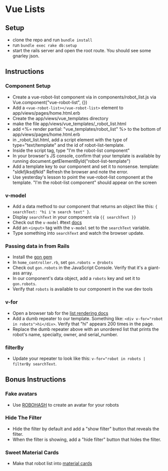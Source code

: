 # Vue Lists

## Setup

* clone the repo and run `bundle install`
* run `bundle exec rake db:setup` 
* start the rails server and open the root route. You should see some gnarley json.

## Instructions

### Component Setup
* Create a vue-robot-list component via in components/robot_list.js via Vue.component("vue-robot-list", {})
* Add a `<vue-robot-list></vue-robot-list>` element to app/views/pages/home.html.erb
* Create the app/views/vue_templates directory
* make the file app/views/vue_templates/_robot_list.html
* add <%= render partial: "vue_templates/robot_list" %> to the bottom of app/views/pages/home.html.erb
* in _robot_list.html, add a script element with the type of type="text/template" and the id of robot-list-template.
* Inside the script tag, type "I'm the robot-list component"
* In your browser's JS console, confirm that your template is available by running document.getElementById("robot-list-template")
* Add a template key to our component and set it to nonsense. template: "sldkfjlksdjfkld" Refresh the browser and note the error.
* Use yesterday's lesson to point the vue-robot-list component at the template. "I'm the robot-list component" should appear on the screen

### v-model
* Add a data method to our component that returns an object like this: `{ searchText: "hi i'm search text" }`. 
* Display `searchText` in your component via `{{ searchText }}`
* Check out the `v-model` #text [docs](http://vuejs.org/guide/forms.html#Basics-Usage)
* Add an `<input>` tag with the `v-model` set to the `searchText` variable.
* Type something into `searchText` and watch the browser update.

### Passing data in from Rails
* Install the [gon gem](https://github.com/gazay/gon)
* In `home_controller.rb`, set `gon.robots = @robots`
* Check out `gon.robots` in the JavaScript Console. Verify that it's a giant-ass array.
* In our component's data object, add a `robots` key and set it to `gon.robots`.
* Verify that `robots` is available to our component in the vue dev tools

### v-for
* Open a browser tab for the [list rendering docs](http://vuejs.org/guide/list.html#v-for)
* Add a dumb repeater to our template. Something like: `<div v-for="robot in robots">hi</div>`. Verify that "hi" appears 200 times in the page.
* Replace the dumb repeater above with an unordered list that prints the robot's name, specialty, owner, and serial_number.

### filterBy
* Update your repeater to look like this: `v-for="robot in robots | filterBy searchText`.

## Bonus Instructions

### Fake avatars
* Use [ROBOHASH](https://robohash.org) to create an avatar for your robots

### Hide The Filter
* Hide the filter by default and add a "show filter" button that reveals the filter.
* When the filter is showing, add a "hide filter" button that hides the filter.

### Sweet Material Cards
* Make that robot list into [material cards](https://getmdl.io/components/index.html#cards-section)
